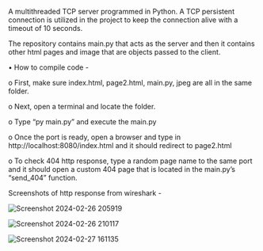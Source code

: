 A multithreaded TCP server programmed in Python. A TCP persistent connection is utilized in the project to keep the connection alive with a timeout of 10 seconds. 

The repository contains main.py that acts as the server and then it contains other html pages and image that are objects passed to the client.

• How to compile code -  

o First, make sure index.html, page2.html, main.py, jpeg are all in the same folder.

o Next, open a terminal and locate the folder.

o Type “py main.py” and execute the main.py

o Once the port is ready, open a browser and type in http://localhost:8080/index.html and it should redirect to page2.html

o To check 404 http response, type a random page name to the same port and it should open a custom 404 page that is located in the main.py’s “send_404” function.


Screenshots of http response from wireshark -

![Screenshot 2024-02-26 205919](https://github.com/praisy16/Multithreaded-Web-Server-/assets/112771153/652a45ab-e53c-47fe-90cf-82bebfb55a15)


![Screenshot 2024-02-26 210117](https://github.com/praisy16/Multithreaded-Web-Server-/assets/112771153/feb3f14e-380c-4b79-bad7-b39c866ea3ce)


![Screenshot 2024-02-27 161135](https://github.com/praisy16/Multithreaded-Web-Server-/assets/112771153/e99db817-3dab-4171-b825-f7d3b35efb70)
